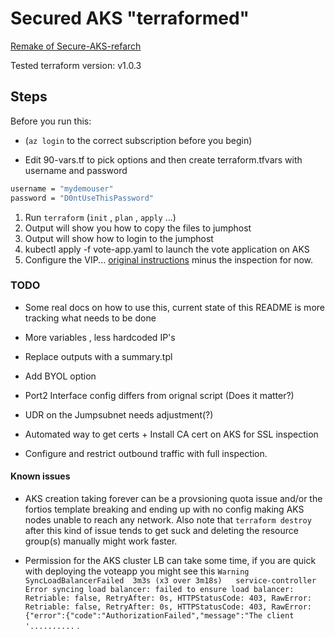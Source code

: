 # Secured AKS "terraformed"

[Remake of Secure-AKS-refarch](https://github.com/fortinet-solutions-cse/secured-AKS-refarch)

Tested terraform version: v1.0.3

## Steps

Before you run this:

* (`az login` to the correct subscription before you begin)

* Edit 90-vars.tf to pick options and then create terraform.tfvars with username and password

```bash
username = "mydemouser"
password = "D0ntUseThisPassword"
```

1) Run `terraform` (`init` , `plan` , `apply` ...)
2) Output will show you how to copy the files to jumphost
3) Output will show how to login to the jumphost
4) kubectl apply -f vote-app.yaml to launch the vote application on AKS
5) Configure the VIP...  [original instructions](https://github.com/fortinet-solutions-cse/secured-AKS-refarch/blob/main/docs/Hands_on_demos.md) minus the inspection for now.

### TODO

* Some real docs on how to use this, current state of this README is more tracking what needs to be done

* More variables , less hardcoded IP's
* Replace outputs with a summary.tpl

* Add BYOL option
* Port2 Interface config differs from orignal script (Does it matter?)
* UDR on the Jumpsubnet needs adjustment(?)

* Automated way to get certs + Install CA cert on AKS for SSL inspection
* Configure and restrict outbound traffic with full inspection.

#### Known issues

* AKS creation taking forever can be a provsioning quota issue and/or the fortios template breaking and ending up with no config making AKS nodes unable to reach any network. Also note that `terraform destroy` after this kind of issue tends to get suck and deleting the resource group(s) manually might work faster.

* Permission for the AKS cluster LB can take some time, if you are quick with deploying the voteapp you might see this `Warning  SyncLoadBalancerFailed  3m3s (x3 over 3m18s)   service-controller  Error syncing load balancer: failed to ensure load balancer: Retriable: false, RetryAfter: 0s, HTTPStatusCode: 403, RawError: Retriable: false, RetryAfter: 0s, HTTPStatusCode: 403, RawError: {"error":{"code":"AuthorizationFailed","message":"The client '..........` .
